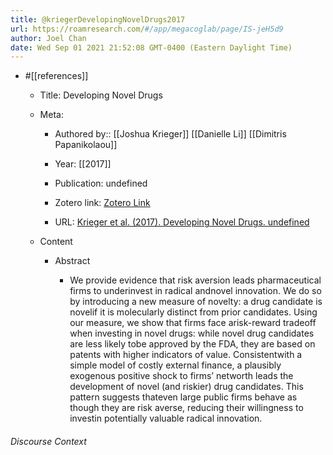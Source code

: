 ```yaml
---
title: @kriegerDevelopingNovelDrugs2017
url: https://roamresearch.com/#/app/megacoglab/page/IS-jeH5d9
author: Joel Chan
date: Wed Sep 01 2021 21:52:08 GMT-0400 (Eastern Daylight Time)
---
```


- #[[references]]

    - Title: Developing Novel Drugs

    - Meta:

        - Authored by:: [[Joshua Krieger]] [[Danielle Li]] [[Dimitris Papanikolaou]]

        - Year: [[2017]]

        - Publication: undefined

        - Zotero link: [Zotero Link](zotero://select/items/7_NJMQVJMR)

        - URL: [Krieger et al. (2017). Developing Novel Drugs. undefined](https://papers.ssrn.com/abstract=3095246)

    - Content

        - Abstract

            - We provide evidence that risk aversion leads pharmaceutical firms to underinvest in radical andnovel innovation. We do so by introducing a new measure of novelty: a drug candidate is novelif it is molecularly distinct from prior candidates. Using our measure, we show that firms face arisk-reward tradeoff when investing in novel drugs: while novel drug candidates are less likely tobe approved by the FDA, they are based on patents with higher indicators of value. Consistentwith a simple model of costly external finance, a plausibly exogenous positive shock to firms’ networth leads the development of novel (and riskier) drug candidates. This pattern suggests thateven large public firms behave as though they are risk averse, reducing their willingness to investin potentially valuable radical innovation.

###### Discourse Context


